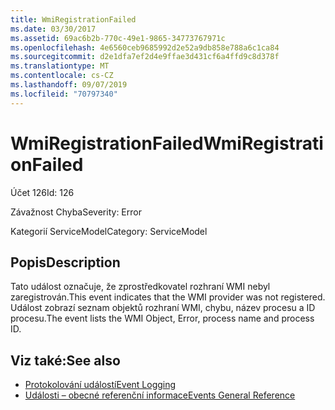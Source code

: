 ```yaml
---
title: WmiRegistrationFailed
ms.date: 03/30/2017
ms.assetid: 69ac6b2b-770c-49e1-9865-34773767971c
ms.openlocfilehash: 4e6560ceb9685992d2e52a9db858e788a6c1ca84
ms.sourcegitcommit: d2e1dfa7ef2d4e9ffae3d431cf6a4ffd9c8d378f
ms.translationtype: MT
ms.contentlocale: cs-CZ
ms.lasthandoff: 09/07/2019
ms.locfileid: "70797340"
---
```

# <a name="wmiregistrationfailed"></a><span data-ttu-id="70251-102">WmiRegistrationFailed</span><span class="sxs-lookup"><span data-stu-id="70251-102">WmiRegistrationFailed</span></span>
<span data-ttu-id="70251-103">Účet 126</span><span class="sxs-lookup"><span data-stu-id="70251-103">Id: 126</span></span>  
  
 <span data-ttu-id="70251-104">Závažnost Chyba</span><span class="sxs-lookup"><span data-stu-id="70251-104">Severity: Error</span></span>  
  
 <span data-ttu-id="70251-105">Kategorií ServiceModel</span><span class="sxs-lookup"><span data-stu-id="70251-105">Category: ServiceModel</span></span>  
  
## <a name="description"></a><span data-ttu-id="70251-106">Popis</span><span class="sxs-lookup"><span data-stu-id="70251-106">Description</span></span>  
 <span data-ttu-id="70251-107">Tato událost označuje, že zprostředkovatel rozhraní WMI nebyl zaregistrován.</span><span class="sxs-lookup"><span data-stu-id="70251-107">This event indicates that the WMI provider was not registered.</span></span> <span data-ttu-id="70251-108">Událost zobrazí seznam objektů rozhraní WMI, chybu, název procesu a ID procesu.</span><span class="sxs-lookup"><span data-stu-id="70251-108">The event lists the WMI Object, Error, process name and process ID.</span></span>  
  
## <a name="see-also"></a><span data-ttu-id="70251-109">Viz také:</span><span class="sxs-lookup"><span data-stu-id="70251-109">See also</span></span>

- [<span data-ttu-id="70251-110">Protokolování událostí</span><span class="sxs-lookup"><span data-stu-id="70251-110">Event Logging</span></span>](index.md)
- [<span data-ttu-id="70251-111">Události – obecné referenční informace</span><span class="sxs-lookup"><span data-stu-id="70251-111">Events General Reference</span></span>](events-general-reference.md)
